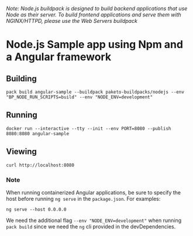 <i> Note: Node.js buildpack is designed to build backend applications that use Node as their server.
To build frontend applications and serve them with NGINX/HTTPD, please use the Web Servers buildpack </i>

# Node.js Sample app using Npm and a Angular framework

## Building

`pack build angular-sample --buildpack paketo-buildpacks/nodejs --env "BP_NODE_RUN_SCRIPTS=build" --env "NODE_ENV=development"`

## Running

`docker run --interactive --tty --init --env PORT=8080 --publish 8080:8080 angular-sample`

## Viewing

`curl http://localhost:8080`

### Note

When running containerized Angular applications, be sure to specify the host before running `ng serve` in the `package.json`. For examples:

`ng serve --host 0.0.0.0`

We need the additional flag `--env "NODE_ENV=development"` when running `pack build` since we need the `ng` cli provided in the devDependencies.

